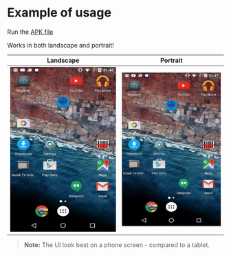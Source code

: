 # Example of usage
Run the [APK file](app-debug-1_0.apk)

Works in both landscape and portrait!

Landscape | Portrait
------------- | -------------
![Landscape](art/example_land.gif)  | ![Portrait](art/example_port.gif)


> **Note:** The UI look best on a phone screen - compared to a tablet.